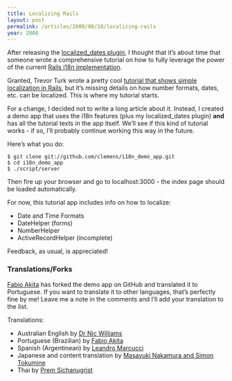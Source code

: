 ```yaml
---
title: Localizing Rails
layout: post
permalink: /articles/2008/08/10/localizing-rails
year: 2008
---
```


After releasing the [localized_dates
plugin](http://www.railway.at/articles/2008/08/07/localized-dates-plugin),
I thought that it’s about time that someone wrote a comprehensive
tutorial on how to fully leverage the power of the current [Rails i18n
implementation](http://rails-i18n.org/).

Granted, Trevor Turk wrote a pretty cool [tutorial that shows simple
localization in
Rails](http://almosteffortless.com/2008/07/21/simple-localization-in-rails-22/),
but it’s missing details on how number formats, dates, etc. can be
localized. This is where my tutorial starts.

For a change, I decided not to write a long article about it. Instead, I
created a demo app that uses the i18n features (plus my localized_dates
plugin) **and** has all the tutorial texts in the app itself. We’ll see
if this kind of tutorial works - if so, I’ll probably continue working
this way in the future.

Here’s what you do:

    $ git clone git://github.com/clemens/i18n_demo_app.git
    $ cd i18n_demo_app
    $ ./script/server

Then fire up your browser and go to localhost:3000 - the index page
should be loaded automatically.

For now, this tutorial app includes info on how to localize:

-   Date and Time Formats
-   DateHelper (forms)
-   NumberHelper
-   ActiveRecordHelper (incomplete)

Feedback, as usual, is appreciated!

### Translations/Forks

[Fabio Akita](http://www.akitaonrails.com/) has forked the demo app on
GitHub and translated it to Portuguese. If you want to translate it to
other languages, that’s perfectly fine by me! Leave me a note in the
comments and I’ll add your translation to the list.

Translations:

-   Australian English by [Dr Nic Williams](http://drnicwilliams.com)
-   Portuguese (Brazilian) by [Fabio Akita](http://www.akitaonrails.com)
-   Spanish (Argentinean) by [Leandro Marcucci](http://leanucci.com.ar)
-   Japanese and content translation by [Masayuki Nakamura and Simon
    Tokumine](http://www.japancentre.com)
-   Thai by [Prem Sichanugrist](http://sikachu.com)
